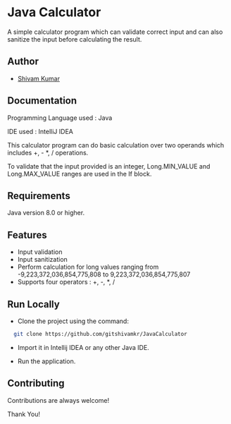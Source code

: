 # Java Calculator

A simple calculator program which can validate correct input and can also sanitize the
input before calculating the result.



## Author

- [Shivam Kumar](https://www.github.com/gitshivamkr)


## Documentation

Programming Language used : Java

IDE used : IntelliJ IDEA

This calculator program can do basic calculation over two operands which includes +, - *, / operations. 

To validate that the input provided is an integer, Long.MIN_VALUE and Long.MAX_VALUE ranges are used in the If block.


## Requirements
Java version 8.0 or higher.

## Features

- Input validation
- Input sanitization
- Perform calculation for long values ranging from -9,223,372,036,854,775,808 to 9,223,372,036,854,775,807
- Supports four operators : +, -, *, /


## Run Locally

- Clone the project using the command:

```bash
  git clone https://github.com/gitshivamkr/JavaCalculator
```

- Import it in Intellij IDEA or any other Java IDE.

- Run the application.




## Contributing

Contributions are always welcome!



Thank You!
